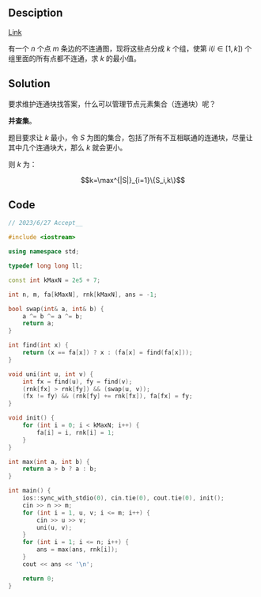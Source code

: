 ## Desciption

[Link](https://www.luogu.com.cn/problem/AT_abc177_d)

有一个 $n$ 个点 $m$ 条边的不连通图，现将这些点分成 $k$ 个组，使第 $i(i\in[1,k])$ 个组里面的所有点都不连通，求 $k$ 的最小值。

## Solution

要求维护连通块找答案，什么可以管理节点元素集合（连通块）呢？

**并查集**。

题目要求让 $k$ 最小，令 $S$ 为图的集合，包括了所有不互相联通的连通块，尽量让其中几个连通块大，那么 $k$ 就会更小。

则 $k$ 为：

$$k=\max^{|S|}_{i=1}\{S_i,k\}$$

## Code

```cpp
// 2023/6/27 Accept__

#include <iostream>

using namespace std;

typedef long long ll;

const int kMaxN = 2e5 + 7;

int n, m, fa[kMaxN], rnk[kMaxN], ans = -1;

bool swap(int& a, int& b) {
    a ^= b ^= a ^= b;
    return a;
}

int find(int x) {
    return (x == fa[x]) ? x : (fa[x] = find(fa[x]));
}

void uni(int u, int v) {
    int fx = find(u), fy = find(v);
    (rnk[fx] > rnk[fy]) && (swap(u, v));
    (fx != fy) && (rnk[fy] += rnk[fx]), fa[fx] = fy;
}

void init() {
    for (int i = 0; i < kMaxN; i++) {
        fa[i] = i, rnk[i] = 1;
    }
}

int max(int a, int b) {
    return a > b ? a : b;
}

int main() {
    ios::sync_with_stdio(0), cin.tie(0), cout.tie(0), init();
    cin >> n >> m;
    for (int i = 1, u, v; i <= m; i++) {
        cin >> u >> v;
        uni(u, v);
    }
    for (int i = 1; i <= n; i++) {
        ans = max(ans, rnk[i]);
    }
    cout << ans << '\n';

    return 0;
}
```
